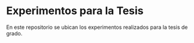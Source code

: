 # Experimentos para la Tesis

En este repositorio se ubican los experimentos realizados para la tesis de grado.

